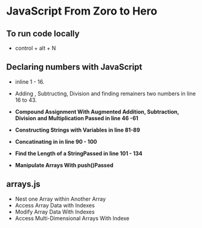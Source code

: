 # JavaScript From Zoro to Hero

## To run code locally

- control + alt  + N

## Declaring numbers with JavaScript
- inline 1 - 16.
- Adding , Subtructing, Division  and finding remainers two numbers in line 16 to 43.

- **Compound Assignment With Augmented Addition, Subtraction, Division and Multiplication Passed in line 46 -61**

- **Constructing Strings with Variables in line 81-89**

- **Concatinating in in line 90 - 100**

- **Find the Length of a StringPassed in line 101 - 134**

- **Manipulate Arrays With push()Passed**

## arrays.js

- Nest one Array within Another Array
- Access Array Data with Indexes
- Modify Array Data With Indexes
- Access Multi-Dimensional Arrays With Indexe
